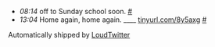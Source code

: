 <html><body><ul class="loudtwitter"><li><em>08:14</em> off to Sunday school soon. <a href="http://twitter.com/merrill517/statuses/1110960520">#</a></li> <li><em>13:04</em> Home again, home again. ____ <a href="http://tinyurl.com/8y5axg">tinyurl.com/8y5axg</a> <a href="http://twitter.com/merrill517/statuses/1111399082">#</a></li></ul>Automatically shipped by <a href="http://www.loudtwitter.com">LoudTwitter</a></body></html>